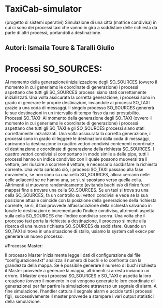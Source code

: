 # TaxiCab-simulator
(progetto di sistemi operativi) Simulazione di una città (matrice condivisa) in cui ci sono dei processi taxi che vanno in giro a soddisfare delle richiesta da parte di altri processi, portandoli a destinazione.

## Autori: Ismaila Toure & Taralli Giulio

# Processi SO_SOURCES:

Al momento della generazione/inizializzazione degli SO_SOURCES (ovvero il momento in cui generiamo le
coordinate di generazione) i processi aspettano che tutti gli SO_SOURCES processi siano stati
correttamente inizializzati. Una volta assicurata la corretta generazione, i processi sono in grado di generare
le proprie destinazioni, inviandole ai processi SO_TAXI grazie a una coda di messaggi.
Il singolo processo SO_SOURCES genererà le sue destinazioni in un intervallo di tempo fisso da noi
prestabilito.
Processi SO_TAXI:
Al momento della generazione degli SO_TAXI (ovvero il momento in cui generiamo le coordinate di
generazione) i processi aspettano che tutti gli SO_TAXI e gli SO_SOURCES processi siano stati correttamente
inizializzati.
Una volta assicurata la corretta generazione, i processi sono in grado di leggere le destinazioni dalla coda di
messaggi, caricando la destinazione in quattro vettori condivisi contenenti coordinate di destinazione e
coordinate di generazione della richiesta SO_SOURCES.
I quattro vettori condivisi si comportano in modo simile a delle pipe, tutti i processi hanno un indice
condiviso con il quale possono muoversi tra il vettore, per riuscire a scorrere il vettore, è necessario
soddisfare la richiesta corrente.
Una volta caricato ciò, i processi SO_TAXI passano alla fase movimento, se non sono su una cella
SO_SOURCES, allora cercano nelle celle adiacenti se ne hanno una, se sì, si spostano verso quella cella.
Altrimenti si muovono randomicamente (evitando buchi e/o di finire fuori mappa) fino a trovare una cella
SO_SOURCES.
Se un taxi si trova su una cella SO_SOURCES, fa un controllo sui vettori condivisi e vede se la sua posizione
attuale coincide con la posizione della generazione della richiesta corrente, se sì, il taxi provvede
all’associazione della richiesta salvando in locale le destinazioni e incrementando l’indice condiviso,
altrimenti aspetta sulla cella SO_SOURCES che l’indice condiviso scorra.
Una volta che il processo taxi porta la richiesta a destinazione, il processo si mette alla ricerca di una nuova
richiesta SO_SOURCES da soddisfare.
Quando un SO_TAXI si trova in una situazione di stallo, usiamo la system call execv per generare un nuovo
processo.


#Processo Master:

Il processo Master inizialmente legge i dati di configurazione dal file “configurazione.txt” analizza il numero
di buchi e lo confronta con la grandezza della mappa. Se è possibile generare il numero di buchi richiesto il
Master provvede a generare la mappa, altrimenti si arresta inviando un errore.
Il Master crea i processi SO_SOURCES e SO_TAXI e aspetta la loro creazione (ovvero il momento in cui
vengono generate le loro coordinate di generazione) per far partire la simulazione attraverso un segnale di
alarm.
A fine simulazione, l’handler cattura il segnale alarm e uccide tutti i processi figli, successivamente il master
provvede a stampare i vari output statistici della simulazione.
